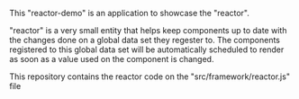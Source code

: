 This "reactor-demo" is an application to showcase the "reactor".

"reactor" is a very small entity that helps keep components up to date with the changes done on a global data set they regester to.
The components registered to this global data set will be automatically scheduled to render as soon as a value used on the component is changed.

This repository contains the reactor code on the "src/framework/reactor.js" file

